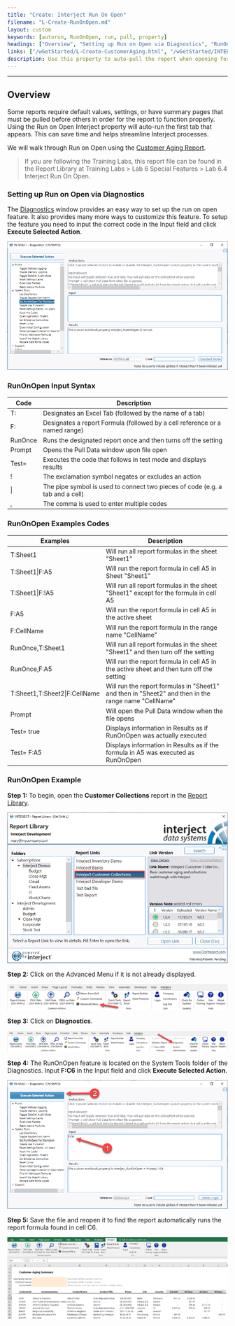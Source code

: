 ```yaml
---
title: "Create: Interject Run On Open"
filename: "L-Create-RunOnOpen.md"
layout: custom
keywords: [autorun, RunOnOpen, run, pull, property]
headings: ["Overview", "Setting up Run on Open via Diagnostics", "RunOnOpen Input Syntax", "RunOnOpen Examples Codes", "RunOnOpen Example"]
links: ["/wGetStarted/L-Create-CustomerAging.html", "/wGetStarted/INTERJECT-Ribbon-Menu-Items.html#diagnostics", "/wAbout/Report-Library-Basics.html"]
description: Use this property to auto-pull the report when opening for the first tab that appears. No VBA required.
---
```

* * *

## Overview

Some reports require default values, settings, or have summary pages that must be pulled before others in order for the report to function properly. Using the Run on Open Interject property will auto-run the first tab that appears. This can save time and helps streamline Interject processes.

We will walk through Run on Open using the [Customer Aging Report](/wGetStarted/L-Create-CustomerAging.html).

<blockquote class=lab_info>
 If you are following the Training Labs, this report file can be found in the Report Library at Training Labs > Lab 6 Special Features > Lab 6.4 Interject Run On Open.
</blockquote>

### Setting up Run on Open via Diagnostics

The [Diagnostics](/wGetStarted/INTERJECT-Ribbon-Menu-Items.html#diagnostics) window provides an easy way to set up the run on open feature. It also provides many more ways to customize this feature. To setup the feature you need to input the correct code in the Input field and click **Execute Selected Action**.

![](/images/L-Create-RunOnOpen/DiagnosticsRunOnOpen.png)
<br>

### RunOnOpen Input Syntax

| Code | Description |
|---|---|
| T: | Designates an Excel Tab (followed by the name of a tab) |
| F: | Designates a report Formula (followed by a cell reference or a named range) |
| RunOnce | Runs the designated report once and then turns off the setting |
| Prompt | Opens the Pull Data window upon file open |
| Test= | Executes the code that follows in test mode and displays results |
| ! | The exclamation symbol negates or excludes an action |
| \| | The pipe symbol is used to connect two pieces of code (e.g. a tab and a cell) |
| , | The comma is used to enter multiple codes |

### RunOnOpen Examples Codes

| Examples | Description |
| --- | --- |
| T:Sheet1 | Will run all report formulas in the sheet "Sheet1" |
| T:Sheet1\|F:A5 | Will run the report formula in cell A5 in Sheet "Sheet1" |
| T:Sheet1\|F:!A5 | Will run all report formulas in the sheet "Sheet1" except for the formula in cell A5 |
| F:A5 | Will run the report formula in cell A5 in the active sheet |
| F:CellName | Will run the report formula in the range name "CellName" |
| RunOnce,T:Sheet1 | Will run all report formulas in the sheet "Sheet1" and then turn off the setting |
| RunOnce,F:A5 | Will run the report formula in cell A5 in the active sheet and then turn off the setting |
| T:Sheet1,T:Sheet2\|F:CellName | Will run the report formulas in "Sheet1" and then in "Sheet2" and then in the range name "CellName" |
| Prompt | Will open the Pull Data window when the file opens |
| Test= true | Displays information in Results as if RunOnOpen was actually executed |
| Test= F:A5 | Displays information in Results as if the formula in A5 was executed as RunOnOpen |

### RunOnOpen Example

**Step 1:** To begin, open the **Customer Collections** report in the [Report Library](/wAbout/Report-Library-Basics.html).

![](/images/L-Create-RunOnOpen/CustomCollectionsReportLibrary.png)
<br>

**Step 2:** Click on the Advanced Menu if it is not already displayed.

![](/images/L-Create-RunOnOpen/AdvancedMenu.png)
<br>

**Step 3:** Click on **Diagnostics**.

![](/images/L-Create-RunOnOpen/Diagnostics.png)
<br>

**Step 4:** The RunOnOpen feature is located on the System Tools folder of the Diagnostics. Input **F:C6** in the Input field and click **Execute Selected Action**.

![](/images/L-Create-RunOnOpen/EnterCode.png)
<br>

**Step 5:** Save the file and reopen it to find the report automatically runs the report formula found in cell C6.

![](/images/L-Create-RunOnOpen/08.png)
<br>
